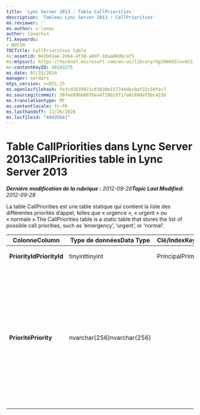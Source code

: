 ```yaml
---
title: 'Lync Server 2013 : Table CallPriorities'
description: 'Tableau Lync Server 2013 : CallPriorities'
ms.reviewer: ''
ms.author: v-lanac
author: lanachin
f1.keywords:
- NOCSH
TOCTitle: CallPriorities table
ms:assetid: 043b63ae-2d64-4f38-a0df-18aa08d6caf5
ms:mtpsurl: https://technet.microsoft.com/en-us/library/Gg398093(v=OCS.15)
ms:contentKeyID: 48183275
ms.date: 07/23/2014
manager: serdars
mtps_version: v=OCS.15
ms.openlocfilehash: fe3cd1639921c63630e157744dbc8af22c50fac7
ms.sourcegitcommit: 36fee89bb887bea4f18b19f17a8c69daf5bc423d
ms.translationtype: MT
ms.contentlocale: fr-FR
ms.lasthandoff: 11/26/2020
ms.locfileid: "49435641"
---
```

# <a name="callpriorities-table-in-lync-server-2013"></a><span data-ttu-id="a8842-103">Table CallPriorities dans Lync Server 2013</span><span class="sxs-lookup"><span data-stu-id="a8842-103">CallPriorities table in Lync Server 2013</span></span>

<div data-xmlns="http://www.w3.org/1999/xhtml">

<div class="topic" data-xmlns="http://www.w3.org/1999/xhtml" data-msxsl="urn:schemas-microsoft-com:xslt" data-cs="https://msdn.microsoft.com/">

<div data-asp="https://msdn2.microsoft.com/asp">



</div>

<div id="mainSection">

<div id="mainBody"><span data-ttu-id="a8842-104">

<span> </span></span><span class="sxs-lookup"><span data-stu-id="a8842-104">

<span> </span></span></span>

<span data-ttu-id="a8842-105">_**Dernière modification de la rubrique :** 2012-09-28_</span><span class="sxs-lookup"><span data-stu-id="a8842-105">_**Topic Last Modified:** 2012-09-28_</span></span>

<span data-ttu-id="a8842-106">La table CallPriorities est une table statique qui contient la liste des différentes priorités d’appel, telles que « urgence », « urgent » ou « normale ».</span><span class="sxs-lookup"><span data-stu-id="a8842-106">The CallPriorities table is a static table that stores the list of possible call priorities, such as ‘emergency’, ‘urgent’, or ‘normal’.</span></span>


<table>
<colgroup>
<col style="width: 25%" />
<col style="width: 25%" />
<col style="width: 25%" />
<col style="width: 25%" />
</colgroup>
<thead>
<tr class="header">
<th><span data-ttu-id="a8842-107">Colonne</span><span class="sxs-lookup"><span data-stu-id="a8842-107">Column</span></span></th>
<th><span data-ttu-id="a8842-108">Type de données</span><span class="sxs-lookup"><span data-stu-id="a8842-108">Data Type</span></span></th>
<th><span data-ttu-id="a8842-109">Clé/Index</span><span class="sxs-lookup"><span data-stu-id="a8842-109">Key/Index</span></span></th>
<th><span data-ttu-id="a8842-110">Détails</span><span class="sxs-lookup"><span data-stu-id="a8842-110">Details</span></span></th>
</tr>
</thead>
<tbody>
<tr class="odd">
<td><p><span data-ttu-id="a8842-111"><strong>PriorityId</strong></span><span class="sxs-lookup"><span data-stu-id="a8842-111"><strong>PriorityId</strong></span></span></p></td>
<td><p><span data-ttu-id="a8842-112">tinyint</span><span class="sxs-lookup"><span data-stu-id="a8842-112">tinyint</span></span></p></td>
<td><p><span data-ttu-id="a8842-113">Principal</span><span class="sxs-lookup"><span data-stu-id="a8842-113">Primary</span></span></p></td>
<td></td>
</tr>
<tr class="even">
<td><p><span data-ttu-id="a8842-114"><strong>Priorité</strong></span><span class="sxs-lookup"><span data-stu-id="a8842-114"><strong>Priority</strong></span></span></p></td>
<td><p><span data-ttu-id="a8842-115">nvarchar(256)</span><span class="sxs-lookup"><span data-stu-id="a8842-115">nvarchar(256)</span></span></p></td>
<td></td>
<td><p><span data-ttu-id="a8842-116">Valeurs autorisées :</span><span class="sxs-lookup"><span data-stu-id="a8842-116">Allowed values:</span></span></p>
<ul>
<li><p><span data-ttu-id="a8842-117">0-Inconnu</span><span class="sxs-lookup"><span data-stu-id="a8842-117">0 - Unknown</span></span></p></li>
<li><p><span data-ttu-id="a8842-118">1-non urgent</span><span class="sxs-lookup"><span data-stu-id="a8842-118">1 – Non-Urgent</span></span></p></li>
<li><p><span data-ttu-id="a8842-119">2-normal</span><span class="sxs-lookup"><span data-stu-id="a8842-119">2 - Normal</span></span></p></li>
<li><p><span data-ttu-id="a8842-120">3-urgent</span><span class="sxs-lookup"><span data-stu-id="a8842-120">3 - Urgent</span></span></p></li>
<li><p><span data-ttu-id="a8842-121">4-urgence</span><span class="sxs-lookup"><span data-stu-id="a8842-121">4 - Emergency</span></span></p></li>
</ul></td>
</tr>
</tbody>
</table><span data-ttu-id="a8842-122">


</div>

<span> </span>

</div>

</div>

</span><span class="sxs-lookup"><span data-stu-id="a8842-122">


</div>

<span> </span>

</div>

</div>

</span></span></div>

